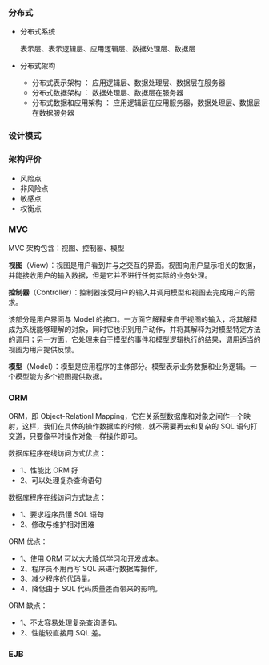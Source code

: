 
### 分布式

- 分布式系统

    表示层、表示逻辑层、应用逻辑层、数据处理层、数据层

- 分布式架构
    - 分布式表示架构 ： 应用逻辑层、数据处理层、数据层在服务器
    - 分布式数据架构 ： 数据处理层、数据层在服务器
    - 分布式数据和应用架构 ： 应用逻辑层在应用服务器，数据处理层、数据层在数据服务器

### 设计模式



### 架构评价

- 风险点
- 非风险点
- 敏感点
- 权衡点

### MVC
MVC 架构包含：视图、控制器、模型

**视图**（View）：视图是用户看到并与之交互的界面。视图向用户显示相关的数据，并能接收用户的输入数据，但是它并不进行任何实际的业务处理。

**控制器**（Controller）：控制器接受用户的输入并调用模型和视图去完成用户的需求。

该部分是用户界面与 Model 的接口。一方面它解释来自于视图的输入，将其解释成为系统能够理解的对象，同时它也识别用户动作，并将其解释为对模型特定方法的调用；另一方面，它处理来自于模型的事件和模型逻辑执行的结果，调用适当的视图为用户提供反馈。

**模型**（Model）：模型是应用程序的主体部分。模型表示业务数据和业务逻辑。一个模型能为多个视图提供数据。



### ORM

ORM，即 Object-Relationl Mapping，它在关系型数据库和对象之间作一个映射，这样，我们在具体的操作数据库的时候，就不需要再去和复杂的 SQL 语句打交道，只要像平时操作对象一样操作即可。

数据库程序在线访问方式优点： 
- 1、性能比 ORM 好 
- 2、可以处理复杂查询语句

数据库程序在线访问方式缺点： 
- 1、要求程序员懂 SQL 语句
- 2、修改与维护相对困难

ORM 优点： 
- 1、使用 ORM 可以大大降低学习和开发成本。 
- 2、程序员不用再写 SQL 来进行数据库操作。 
- 3、减少程序的代码量。 
- 4、降低由于 SQL 代码质量差而带来的影响。

ORM 缺点： 
- 1、不太容易处理复杂查询语句。 
- 2、性能较直接用 SQL 差。


### EJB




